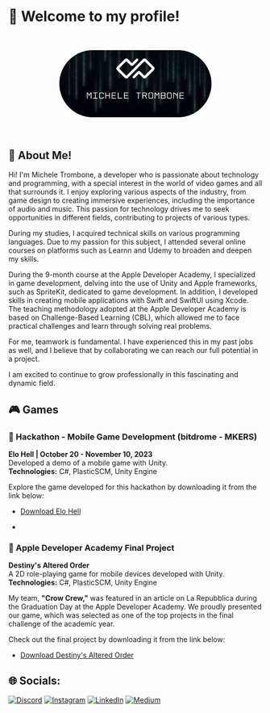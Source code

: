 # 🎉 Welcome to my profile!
<br />
<p align="center"><a href="https://micheletrombone.netsons.org"><img width="60%" alt="Hello, I'm Michele Trombone. I do open source!" src="./Assets/headertop.png" /></a></p>
<br />

## 💁 About Me!

Hi! I'm Michele Trombone, a developer who is passionate about technology and programming, with a special interest in the world of video games and all that surrounds it. I enjoy exploring various aspects of the industry, from game design to creating immersive experiences, including the importance of audio and music. This passion for technology drives me to seek opportunities in different fields, contributing to projects of various types.

During my studies, I acquired technical skills on various programming languages. Due to my passion for this subject, I attended several online courses on platforms such as Learnn and Udemy to broaden and deepen my skills.

During the 9-month course at the Apple Developer Academy, I specialized in game development, delving into the use of Unity and Apple frameworks, such as SpriteKit, dedicated to game development. In addition, I developed skills in creating mobile applications with Swift and SwiftUI using Xcode. The teaching methodology adopted at the Apple Developer Academy is based on Challenge-Based Learning (CBL), which allowed me to face practical challenges and learn through solving real problems.

For me, teamwork is fundamental. I have experienced this in my past jobs as well, and I believe that by collaborating we can reach our full potential in a project.

I am excited to continue to grow professionally in this fascinating and dynamic field.

## 🎮 Games

### 🌟 Hackathon - Mobile Game Development (bitdrome - MKERS)

**Elo Hell | October 20 - November 10, 2023**  
Developed a demo of a mobile game with Unity.  
**Technologies:** C#, PlasticSCM, Unity Engine

Explore the game developed for this hackathon by downloading it from the link below:

- [Download Elo Hell](https://www.foreachsoftware.it/elohell/)

-

### 🚀 Apple Developer Academy Final Project

**Destiny's Altered Order**  
A 2D role-playing game for mobile devices developed with Unity.  
**Technologies:** C#, PlasticSCM, Unity Engine

My team, **"Crow Crew,"** was featured in an article on La Repubblica during the Graduation Day at the Apple Developer Academy. We proudly presented our game, which was selected as one of the top projects in the final challenge of the academic year.

Check out the final project by downloading it from the link below:

- [Download Destiny's Altered Order](https://www.foreachsoftware.it/dao-appleacademy2023/)

## 🌐 Socials:
[![Discord](https://img.shields.io/badge/Discord-%237289DA.svg?logo=discord&logoColor=white)](https://discord.gg/michele_trombone#9380) [![Instagram](https://img.shields.io/badge/Instagram-%23E4405F.svg?logo=Instagram&logoColor=white)](https://instagram.com/orleonx_dev) [![LinkedIn](https://img.shields.io/badge/LinkedIn-%230077B5.svg?logo=linkedin&logoColor=white)](https://linkedin.com/in/orleonedev) [![Medium](https://img.shields.io/badge/Medium-12100E?logo=medium&logoColor=white)](https://medium.com/@micheletrombone)
